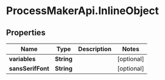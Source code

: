 # ProcessMakerApi.InlineObject

## Properties

Name | Type | Description | Notes
------------ | ------------- | ------------- | -------------
**variables** | **String** |  | [optional] 
**sansSerifFont** | **String** |  | [optional] 


